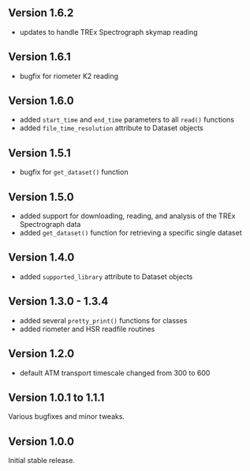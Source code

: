 Version 1.6.2
-------------------

- updates to handle TREx Spectrograph skymap reading


Version 1.6.1
-------------------

- bugfix for riometer K2 reading

Version 1.6.0
-------------------

- added `start_time` and `end_time` parameters to all `read()` functions
- added `file_time_resolution` attribute to Dataset objects


Version 1.5.1
-------------------

- bugfix for `get_dataset()` function


Version 1.5.0
-------------------

- added support for downloading, reading, and analysis of the TREx Spectrograph data
- added `get_dataset()` function for retrieving a specific single dataset


Version 1.4.0
-------------------

- added `supported_library` attribute to Dataset objects


Version 1.3.0 - 1.3.4
-------------------

- added several `pretty_print()` functions for classes
- added riometer and HSR readfile routines


Version 1.2.0
-------------------

- default ATM transport timescale changed from 300 to 600


Version 1.0.1 to 1.1.1
--------------------

Various bugfixes and minor tweaks.


Version 1.0.0
--------------------

Initial stable release.
